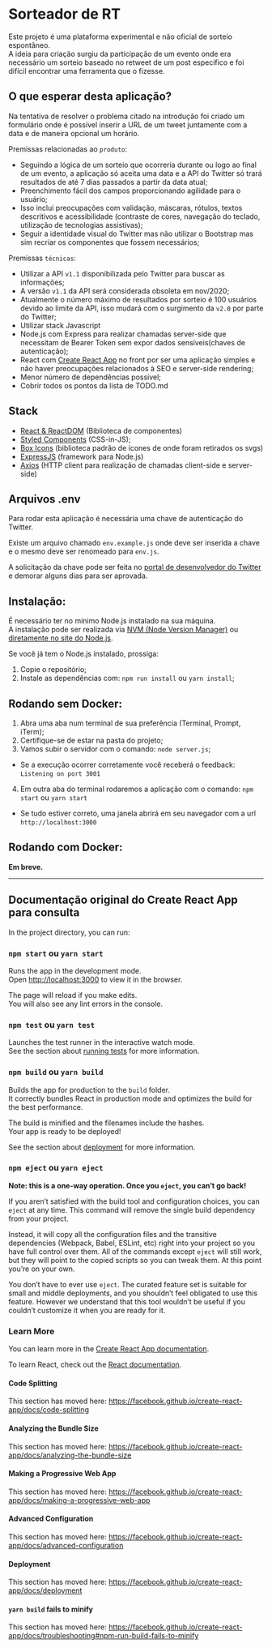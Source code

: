 # **Sorteador de RT**

Este projeto é uma plataforma experimental e não oficial de sorteio espontâneo.  
A ideia para criação surgiu da participação de um evento onde era necessário um sorteio baseado no retweet de um post específico e foi difícil encontrar uma ferramenta que o fizesse.

## **O que esperar desta aplicação?**

Na tentativa de resolver o problema citado na introdução foi criado um formulário onde é possível inserir a URL de um tweet juntamente com a data e de maneira opcional um horário.

Premissas relacionadas ao `produto`: 

- Seguindo a lógica de um sorteio que ocorreria durante ou logo ao final de um evento, a aplicação só aceita uma data e a API do Twitter só trará resultados de até 7 dias passados a partir da data atual;
- Preenchimento fácil dos campos proporcionando agilidade para o usuário;
 - Isso inclui preocupações com validação, máscaras, rótulos, textos descritivos e acessibilidade (contraste de cores, navegação do teclado, utilização de tecnologias assistivas);
- Seguir a identidade visual do Twitter mas não utilizar o Bootstrap mas sim recriar os componentes que fossem necessários;

Premissas `técnicas`:

- Utilizar a API `v1.1` disponibilizada pelo Twitter para buscar as informações;
 - A versão `v1.1` da API será considerada obsoleta em nov/2020;
 - Atualmente o número máximo de resultados por sorteio é 100 usuários devido ao limite da API, isso mudará com o surgimento da `v2.0` por parte do Twitter;
- Utilizar stack Javascript
 - Node.js com Express para realizar chamadas server-side que necessitam de Bearer Token sem expor dados sensíveis(chaves de autenticação);
 - React com [Create React App](https://github.com/facebook/create-react-app) no front por ser uma aplicação simples e não haver preocupações relacionados à SEO e server-side rendering;
- Menor número de dependências possível;
- Cobrir todos os pontos da lista de TODO.md

## **Stack**

- [React & ReactDOM](https://pt-br.reactjs.org/) (Biblioteca de componentes)
- [Styled Components](https://styled-components.com/) (CSS-in-JS);
- [Box Icons](https://boxicons.com/) (biblioteca padrão de ícones de onde foram retirados os svgs)
- [ExpressJS](https://expressjs.com/pt-br/) (framework para Node.js)
- [Axios](https://github.com/axios/axios) (HTTP client para realização de chamadas client-side e server-side)

## **Arquivos .env**

Para rodar esta aplicação é necessária uma chave de autenticação do Twitter.

Existe um arquivo chamado `env.example.js` onde deve ser inserida a chave e o mesmo deve ser renomeado para `env.js`.

A solicitação da chave pode ser feita no [portal de desenvolvedor do Twitter](https://developer.twitter.com/en/apply-for-access) e demorar alguns dias para ser aprovada.

## Instalação:

É necessário ter no mínimo Node.js instalado na sua máquina.  
A instalação pode ser realizada via [NVM (Node Version Manager)](https://github.com/nvm-sh/nvm) ou [diretamente no site do Node.js](https://nodejs.org/en/).

Se você já tem o Node.js instalado, prossiga:

1. Copie o repositório;
2. Instale as dependências com: `npm run install` ou `yarn install`;

## Rodando sem Docker:

1. Abra uma aba num terminal de sua preferência (Terminal, Prompt, iTerm);
2. Certifique-se de estar na pasta do projeto;
3. Vamos subir o servidor com o comando: `node server.js`;
 - Se a execução ocorrer corretamente você receberá o feedback: `Listening on port 3001`
4. Em outra aba do terminal rodaremos a aplicação com o comando: `npm start` ou `yarn start` 
 - Se tudo estiver correto, uma janela abrirá em seu navegador com a url `http://localhost:3000`

## Rodando com Docker:

**Em breve.**

---

## Documentação original do Create React App para consulta

In the project directory, you can run:

### `npm start` ou `yarn start`

Runs the app in the development mode.<br />
Open [http://localhost:3000](http://localhost:3000) to view it in the browser.

The page will reload if you make edits.<br />
You will also see any lint errors in the console.

### `npm test` ou `yarn test`

Launches the test runner in the interactive watch mode.<br />
See the section about [running tests](https://facebook.github.io/create-react-app/docs/running-tests) for more information.

### `npm build` ou `yarn build`

Builds the app for production to the `build` folder.<br />
It correctly bundles React in production mode and optimizes the build for the best performance.

The build is minified and the filenames include the hashes.<br />
Your app is ready to be deployed!

See the section about [deployment](https://facebook.github.io/create-react-app/docs/deployment) for more information.

### `npm eject` ou `yarn eject`

**Note: this is a one-way operation. Once you `eject`, you can’t go back!**

If you aren’t satisfied with the build tool and configuration choices, you can `eject` at any time. This command will remove the single build dependency from your project.

Instead, it will copy all the configuration files and the transitive dependencies (Webpack, Babel, ESLint, etc) right into your project so you have full control over them. All of the commands except `eject` will still work, but they will point to the copied scripts so you can tweak them. At this point you’re on your own.

You don’t have to ever use `eject`. The curated feature set is suitable for small and middle deployments, and you shouldn’t feel obligated to use this feature. However we understand that this tool wouldn’t be useful if you couldn’t customize it when you are ready for it.

### Learn More

You can learn more in the [Create React App documentation](https://facebook.github.io/create-react-app/docs/getting-started).

To learn React, check out the [React documentation](https://reactjs.org/).

#### Code Splitting

This section has moved here: https://facebook.github.io/create-react-app/docs/code-splitting

#### Analyzing the Bundle Size

This section has moved here: https://facebook.github.io/create-react-app/docs/analyzing-the-bundle-size

#### Making a Progressive Web App

This section has moved here: https://facebook.github.io/create-react-app/docs/making-a-progressive-web-app

#### Advanced Configuration

This section has moved here: https://facebook.github.io/create-react-app/docs/advanced-configuration

#### Deployment

This section has moved here: https://facebook.github.io/create-react-app/docs/deployment

#### `yarn build` fails to minify

This section has moved here: https://facebook.github.io/create-react-app/docs/troubleshooting#npm-run-build-fails-to-minify
